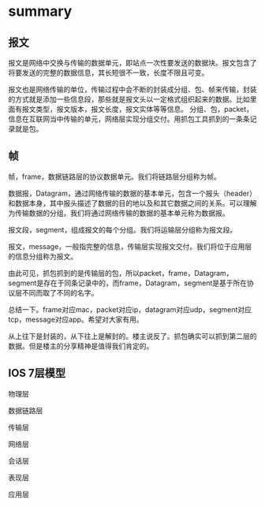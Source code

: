 # summary

## 报文

报文是网络中交换与传输的数据单元，即站点一次性要发送的数据块。报文包含了将要发送的完整的数据信息，其长短很不一致，长度不限且可变。

报文也是网络传输的单位，传输过程中会不断的封装成分组、包、帧来传输，封装的方式就是添加一些信息段，那些就是报文头以一定格式组织起来的数据。比如里面有报文类型，报文版本，报文长度，报文实体等等信息。
分组、包，packet，信息在互联网当中传输的单元，网络层实现分组交付。用抓包工具抓到的一条条记录就是包。

## 帧

帧，frame，数据链路层的协议数据单元。我们将链路层分组称为帧。

数据报，Datagram，通过网络传输的数据的基本单元，包含一个报头（header）和数据本身，其中报头描述了数据的目的地以及和其它数据之间的关系。可以理解为传输数据的分组。我们将通过网络传输的数据的基本单元称为数据报。

报文段，segment，组成报文的每个分组。我们将运输层分组称为报文段。

报文，message，一般指完整的信息，传输层实现报文交付。我们将位于应用层的信息分组称为报文。

由此可见，抓包抓到的是传输层的包，所以packet，frame，Datagram，segment是存在于同条记录中的，而frame，Datagram，segment是基于所在协议层不同而取了不同的名字。

总结一下。frame对应mac，packet对应ip，datagram对应udp，segment对应tcp，message对应app。希望对大家有用。

从上往下是封装的，从下往上是解封的。楼主说反了。抓包确实可以抓到第二层的数据。但是楼主的分享精神是值得我们肯定的。

## IOS 7层模型

物理层

数据链路层

传输层

网络层

会话层

表现层

应用层
